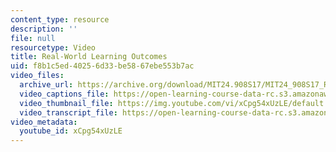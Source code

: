 ```yaml
---
content_type: resource
description: ''
file: null
resourcetype: Video
title: Real-World Learning Outcomes
uid: f8b1c5ed-4025-6d33-be58-67ebe553b7ac
video_files:
  archive_url: https://archive.org/download/MIT24.908S17/MIT24_908S17_Real-World_English_300k.mp4
  video_captions_file: https://open-learning-course-data-rc.s3.amazonaws.com/24-908-creole-languages-and-caribbean-identities-spring-2017/2a9d0fdf35bb5925b88d45bcba6852ac_xCpg54xUzLE.vtt
  video_thumbnail_file: https://img.youtube.com/vi/xCpg54xUzLE/default.jpg
  video_transcript_file: https://open-learning-course-data-rc.s3.amazonaws.com/24-908-creole-languages-and-caribbean-identities-spring-2017/260d4002c89742295d2ba2bcb93f484f_xCpg54xUzLE.pdf
video_metadata:
  youtube_id: xCpg54xUzLE
---
```

